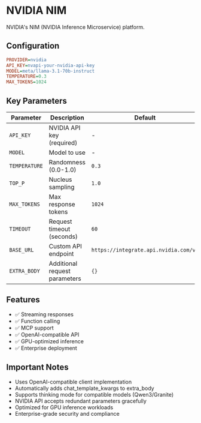 # NVIDIA NIM

NVIDIA's NIM (NVIDIA Inference Microservice) platform.

## Configuration

```ini
PROVIDER=nvidia
API_KEY=nvapi-your-nvidia-api-key
MODEL=meta/llama-3.1-70b-instruct
TEMPERATURE=0.3
MAX_TOKENS=1024
```

## Key Parameters

| Parameter     | Description                   | Default                               |
| ------------- | ----------------------------- | ------------------------------------- |
| `API_KEY`     | NVIDIA API key (required)     | -                                     |
| `MODEL`       | Model to use                  | -                                     |
| `TEMPERATURE` | Randomness (0.0-1.0)          | `0.3`                                 |
| `TOP_P`       | Nucleus sampling              | `1.0`                                 |
| `MAX_TOKENS`  | Max response tokens           | `1024`                                |
| `TIMEOUT`     | Request timeout (seconds)     | `60`                                  |
| `BASE_URL`    | Custom API endpoint           | `https://integrate.api.nvidia.com/v1` |
| `EXTRA_BODY`  | Additional request parameters | `{}`                                  |

## Features

- ✅ Streaming responses
- ✅ Function calling
- ✅ MCP support
- ✅ OpenAI-compatible API
- ✅ GPU-optimized inference
- ✅ Enterprise deployment

## Important Notes

- Uses OpenAI-compatible client implementation
- Automatically adds chat_template_kwargs to extra_body
- Supports thinking mode for compatible models (Qwen3/Granite)
- NVIDIA API accepts redundant parameters gracefully
- Optimized for GPU inference workloads
- Enterprise-grade security and compliance